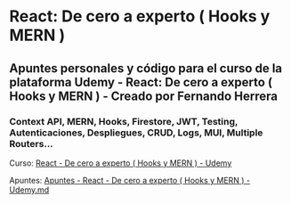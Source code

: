 # React: De cero a experto ( Hooks y MERN )

## Apuntes personales y código para el curso de la plataforma Udemy - React: De cero a experto ( Hooks y MERN ) - Creado por Fernando Herrera

### Context API, MERN, Hooks, Firestore, JWT, Testing, Autenticaciones, Despliegues, CRUD, Logs, MUI, Multiple Routers...

Curso: [React - De cero a experto ( Hooks y MERN ) - Udemy](https://www.udemy.com/course/react-cero-experto/)

Apuntes: [Apuntes - React - De cero a experto ( Hooks y MERN ) - Udemy.md](./Docs/React%20-%20De%20cero%20a%20experto%20(%20Hooks%20y%20MERN%20)%20-%20Udemy.md)